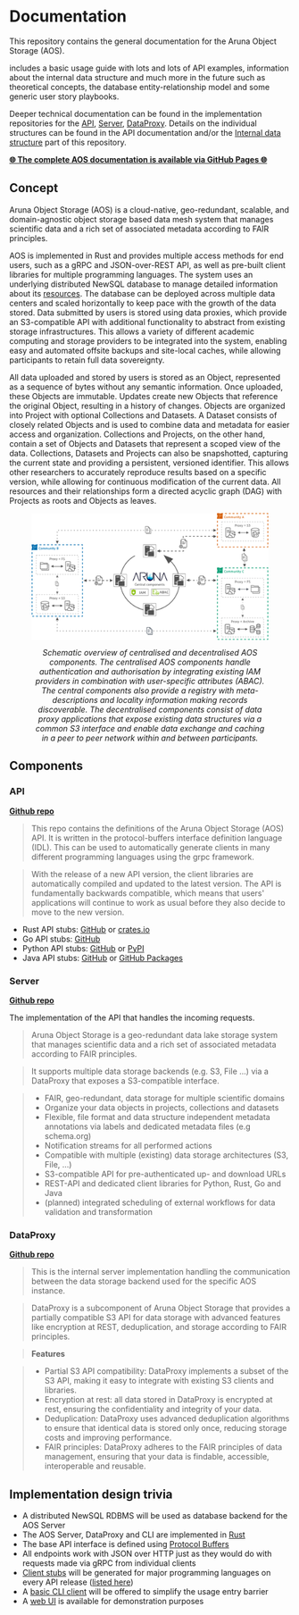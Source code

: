 # Documentation

This repository contains the general documentation for the Aruna Object Storage (AOS).

includes a basic usage guide with lots and lots of API examples, information about the internal data structure and much more in the future such as theoretical concepts, the database entity-relationship model and some generic user story playbooks.

Deeper technical documentation can be found in the implementation repositories for the [API](#api), [Server](#server), [DataProxy](#dataproxy).
Details on the individual structures can be found in the API documentation and/or the [Internal data structure](https://arunastorage.github.io/Documentation/latest/internal_data_structure/internal_data_structure/) part of this repository.

[**🌐 The complete AOS documentation is available via GitHub Pages 🌐**](https://ArunaStorage.github.io/Documentation)

## Concept

Aruna Object Storage (AOS) is a cloud-native, geo-redundant, scalable, and domain-agnostic object storage based data mesh system that manages scientific data and a rich set of associated metadata according to FAIR principles. 

AOS is implemented in Rust and provides multiple access methods for end users, such as a gRPC and JSON-over-REST API, as well as pre-built client libraries for multiple programming languages. The system uses an underlying distributed NewSQL database to manage detailed information about its [resources](https://arunastorage.github.io/Documentation/latest/internal_data_structure/internal_data_structure/). The database can be deployed across multiple data centers and scaled horizontally to keep pace with the growth of the data stored. Data submitted by users is stored using data proxies, which provide an S3-compatible API with additional functionality to abstract from existing storage infrastructures. This allows a variety of different academic computing and storage providers to be integrated into the system, enabling easy and automated offsite backups and site-local caches, while allowing participants to retain full data sovereignty.

All data uploaded and stored by users is stored as an Object, represented as a sequence of bytes without any semantic information. Once uploaded, these Objects are immutable. Updates create new Objects that reference the original Object, resulting in a history of changes. Objects are organized into Project with optional Collections and Datasets. A Dataset consists of closely related Objects and is used to combine data and metadata for easier access and organization. Collections and Projects, on the other hand, contain a set of Objects and Datasets that represent a scoped view of the data. Collections, Datasets and Projects can also be snapshotted, capturing the current state and providing a persistent, versioned identifier. This allows other researchers to accurately reproduce results based on a specific version, while allowing for continuous modification of the current data. All resources and their relationships form a directed acyclic graph (DAG) with Projects as roots and Objects as leaves.

<figure id="aruna-components">
  <picture>
    <source media="(prefers-color-scheme: dark)" srcset="./docs/internal_data_structure/aruna_components.dark.png">
    <source media="(prefers-color-scheme: light)" srcset="./docs/internal_data_structure/aruna_components.png">
    <img src="./docs/internal_data_structure/aruna_components.png" align="middle" />
  </picture>
  <figcaption align="center">
    <p align="center"><em>Schematic overview of centralised and decentralised AOS components. The centralised AOS components handle authentication and authorisation by integrating existing IAM providers in combination with user-specific attributes (ABAC). The central components also provide a registry with meta-descriptions and locality information making records discoverable. The decentralised components consist of data proxy applications that expose existing data structures via a common S3 interface and enable data exchange and caching in a peer to peer network within and between participants.</em></p>
  </figcaption>
</figure>


## Components

### **API**

[**Github repo**](https://github.com/ArunaStorage/ArunaAPI)

> This repo contains the definitions of the Aruna Object Storage (AOS) API. It is written in the protocol-buffers interface definition language (IDL). This can be used to automatically generate clients in many different programming languages using the grpc framework.

> With the release of a new API version, the client libraries are automatically compiled and updated to the latest version.
> The API is fundamentally backwards compatible, which means that users' applications will continue to work as usual before they also decide to move to the new version.

* Rust API stubs: [GitHub](https://github.com/ArunaStorage/rust-api) or [crates.io](https://crates.io/crates/aruna-rust-api)
* Go API stubs: [GitHub](https://github.com/ArunaStorage/go-api)
* Python API stubs: [GitHub](https://github.com/ArunaStorage/python-api) or [PyPI](https://pypi.org/project/Aruna-Python-API)
* Java API stubs: [GitHub](https://github.com/ArunaStorage/java-api) or [GitHub Packages](https://github.com/ArunaStorage/java-api/packages/)

### **Server**

[**Github repo**](https://github.com/ArunaStorage/ArunaServer)

The implementation of the API that handles the incoming requests.

> Aruna Object Storage is a geo-redundant data lake storage system that manages scientific data and a rich set of associated metadata according to FAIR principles.

> It supports multiple data storage backends (e.g. S3, File ...) via a DataProxy that exposes a S3-compatible interface.

> * FAIR, geo-redundant, data storage for multiple scientific domains
> * Organize your data objects in projects, collections and datasets
> * Flexible, file format and data structure independent metadata annotations via labels and dedicated metadata files (e.g schema.org)
> * Notification streams for all performed actions
> * Compatible with multiple (existing) data storage architectures (S3, File, ...)
> * S3-compatible API for pre-authenticated up- and download URLs
> * REST-API and dedicated client libraries for Python, Rust, Go and Java
> * (planned) integrated scheduling of external workflows for data validation and transformation

### **DataProxy**

[**Github repo**](https://github.com/ArunaStorage/DataProxy)

> This is the internal server implementation handling the communication between the data storage backend used for the specific AOS instance.

> DataProxy is a subcomponent of Aruna Object Storage that provides a partially compatible S3 API for data storage with advanced features like encryption at REST, deduplication, and storage according to FAIR principles. 

> **Features**

> * Partial S3 API compatibility: DataProxy implements a subset of the S3 API, making it easy to integrate with existing S3 clients and libraries.
> * Encryption at rest: all data stored in DataProxy is encrypted at rest, ensuring the confidentiality and integrity of your data.
> * Deduplication: DataProxy uses advanced deduplication algorithms to ensure that identical data is stored only once, reducing storage costs and improving performance.
> * FAIR principles: DataProxy adheres to the FAIR principles of data management, ensuring that your data is findable, accessible, interoperable and reusable.

## Implementation design trivia

- A distributed NewSQL RDBMS will be used as database backend for the AOS Server
- The AOS Server, DataProxy and CLI are implemented in [Rust](https://www.rust-lang.org/)
- The base API interface is defined using [Protocol Buffers](https://developers.google.com/protocol-buffers)
- All endpoints work with JSON over HTTP just as they would do with requests made via gRPC from individual clients
- [Client stubs](#aos-api) will be generated for major programming languages on every API release ([listed here](#api))
- A [basic CLI client](https://github.com/ArunaStorage/ArunaCLI) will be offered to simplify the usage entry barrier
- A [web UI](https://aruna-storage.org) is available for demonstration purposes
